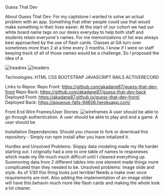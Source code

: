 Guess That Dev

About Guess That Dev:
For my captstone I wanted to solve an actual problem with an app. Something that other people could use that would make something in their lives easier. At the start of our cohort we had our white board name tags on our desks everyday to help both staff and students retain everyone's names. For me memorizations of list was always best approached by the use of flash cards. Classes at GA turn over sometimes more than 2 at a time every 3 months. I know if I were on staff keeping track of all of those names would be a challenge. So I proposed the idea of a


<img src="http://i.imgur.com/0RGOyzB.png" alt="headres">
<img src="http://i.imgur.com/wX5TywY.png" alt="headers">

Technologies:
HTML
CSS
BOOTSTRAP
JAVASCRIPT
RAILS
ACTIVERECORD

Links to Repos:
Repo Front: https://github.com/akadane87/guess-that-dev-front
Repo Back: https://github.com/akadane87/guess-that-dev-back
Deployed Front: https://akadane87.github.io/guess-that-dev-front/
Deployed Back: https://aqueous-falls-94606.herokuapp.com/


Front End Wire Frames/User Stories:
<img src="http://i.imgur.com/WzZ27yYg.jpg" alt="wireframes">
A user should be able to go through authentication.
A user should be able to play and end a game.
A user should be

Installation Dependancies:
Should you choose to fork or download this repository - Simply run npm install after you have intialized it.

Hurdles and Unsolved Problems:
Sloppy data modeling made my life harder starting out. I originally had a one to one table of names to responeses which made my life much much difficult until I cleaned everything up. Summoning data from 2 different tables into one element made things more complicated than they needed to be.
Unsolved problems: image slide and style. As of 1/30 this thing looks just terrible! Needs a make over once requirements are met. Also adding the implementation of an image slider will have this behavin much more like flash cards and making the whole look a lot cleaner.
